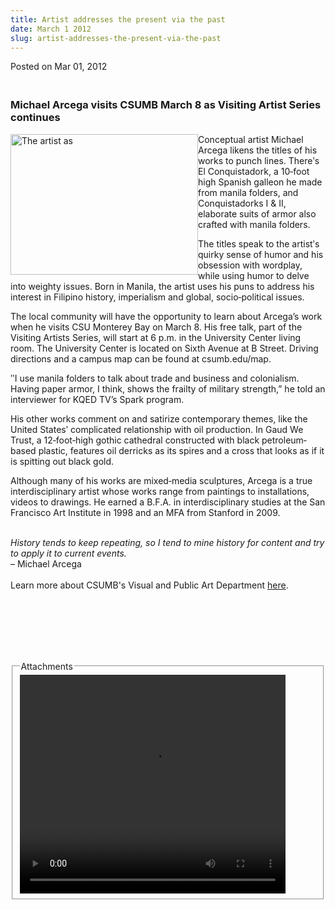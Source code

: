 ```yaml
---
title: Artist addresses the present via the past
date: March 1 2012
slug: artist-addresses-the-present-via-the-past
---
```


  



<span class="date">Posted on Mar 01, 2012    </span>
<h3><br>
Michael Arcega visits CSUMB March 8 as Visiting Artist Series
continues</br></h3>
<p><img alt="The artist as " src="https://news.csumb.edu/sites/default/files/65/attachments/news/images/arcega.jpg" style="float:left; width:300px; height:225px"/></p>
<p>Conceptual artist Michael Arcega likens the titles of his works
to punch lines. There&#x2B9;s El Conquistadork, a 10&#x2010;foot high Spanish
galleon he made from manila folders, and Conquistadorks I &amp; II,
elaborate suits of armor also crafted with manila folders.</p>
<p>The titles speak to the artist&#x2B9;s quirky sense of humor and his
obsession with wordplay, while using humor to delve into weighty
issues. Born in Manila, the artist uses his puns to address his
interest in Filipino history, imperialism and global,
socio&#x2010;political issues.</p>
<p>The local community will have the opportunity to learn about
Arcega&#x2019;s work when he visits CSU Monterey Bay on March 8. His free
talk, part of the Visiting Artists Series, will start at 6 p.m. in
the University Center living room. The University Center is located
on Sixth Avenue at B Street. Driving directions and a campus map
can be found at csumb.edu/map.</p>
<p>&#x2BA;I use manila folders to talk about trade and business and
colonialism. Having paper armor, I think, shows the frailty of
military strength,&#x201D; he told an interviewer for KQED TV&#x2019;s Spark
program.</p>
<p>His other works comment on and satirize contemporary themes,
like the United States&#x2B9; complicated relationship with oil
production. In Gaud We Trust, a 12&#x2010;foot&#x2010;high gothic cathedral
constructed with black petroleum&#x2010;based plastic, features oil
derricks as its spires and a cross that looks as if it is spitting
out black gold.</p>
<p>Although many of his works are mixed&#x2010;media sculptures, Arcega is
a true interdisciplinary artist whose works range from paintings to
installations, videos to drawings. He earned a B.F.A. in
interdisciplinary studies at the San Francisco Art Institute in
1998 and an MFA from Stanford in 2009.</p>
<p><br>
<em>History tends to keep repeating, so I tend to mine history for
content and try to apply it to current events.</em><br>
&#x2013; Michael Arcega<br>
<br>
Learn more about CSUMB&apos;s Visual and Public Art Department <a href="https://csumb.edu/art" rel="nofollow">here</a>.</br></br></br></br></p>
<p><br>
&#xA0;</br></p>
<fieldset class="fieldgroup group-attachments">
<legend>Attachments</legend>
<div class="field field-type-emvideo field-field-attach-video">
<div class="field-items">
<div class="field-item odd">
<div class="emvideo emvideo-video emvideo-youtube">
<div class="emfield-emvideo emfield-emvideo-youtube">
<div id="emvideo-youtube-flash-wrapper-1">
<!--<object type="application/x-shockwave-flash" height="350" width="425" data="https://www.youtube.com/v/ouclXOrMG84&amp;rel=0&amp;enablejsapi=1&amp;playerapiid=ytplayer&amp;fs=1" id="emvideo-youtube-flash-1">
          <param name="movie" value="https://www.youtube.com/v/ouclXOrMG84&amp;rel=0&amp;enablejsapi=1&amp;playerapiid=ytplayer&amp;fs=1" />
          <param name="allowScriptAccess" value="sameDomain"/>
          <param name="quality" value="best"/>
          <param name="allowFullScreen" value="true"/>
          <param name="bgcolor" value="#FFFFFF"/>
          <param name="scale" value="noScale"/>
          <param name="salign" value="TL"/>
          <param name="FlashVars" value="playerMode=embedded" />
          <param name="wmode" value="transparent" />
        </object>-->
<video controls="" width="425" height="350">
<source src="https://r7---sn-o097zne7.googlevideo.com/videoplayback?dur=298.585&amp;mv=m&amp;source=youtube&amp;ms=au&amp;itag=18&amp;sparams=dur,id,initcwndbps,ip,ipbits,itag,mm,ms,mv,pl,ratebypass,source,upn,expire&amp;expire=1422346544&amp;upn=4o-iOIjIGS4&amp;ip=198.189.249.65&amp;pl=23&amp;sver=3&amp;ratebypass=yes&amp;mt=1422324914&amp;initcwndbps=4235000&amp;fexp=900718,907263,916104,923368,927622,929821,930676,936121,9406392,941004,943917,947225,948124,952302,952605,952901,955301,957103,957105,957201,959701&amp;mm=31&amp;ipbits=0&amp;key=yt5&amp;signature=6BF0FA2DBA84A1810E3B42D9B50FCE862098938C.670436014DE457FC862546988A197AD4B1DE6E9F&amp;id=o-ACeECVuagJHvk-5LZcOlQthTtYSqgj0ZUR6bVT38cs5d&amp;name=ouclXOrMG84" type="video/mp4"/></video></div>
</div>
</div>
</div>
</div>
</div>
</fieldset>





 
